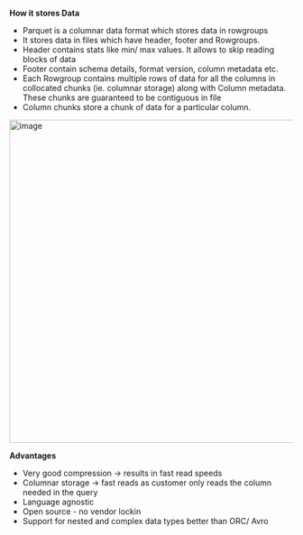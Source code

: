 **How it stores Data**  
- Parquet is a columnar data format which stores data in rowgroups  
- It stores data in files which have header, footer and Rowgroups.
- Header contains stats like min/ max values. It allows to skip reading blocks of data
- Footer contain schema details, format version, column metadata etc.
- Each Rowgroup contains multiple rows of data for all the columns in collocated chunks (ie. columnar storage) along with Column metadata. These chunks are guaranteed to be contiguous in file  
- Column chunks store a chunk of data for a particular column. 

<img width="573" alt="image" src="https://github.com/user-attachments/assets/92495474-141f-454e-a3b3-f719033d84fb">

  
**Advantages**  

- Very good compression -> results in fast read speeds
- Columnar storage -> fast reads as customer only reads the column needed in the query
- Language agnostic
- Open source - no vendor lockin
- Support for nested and complex data types better than ORC/ Avro


